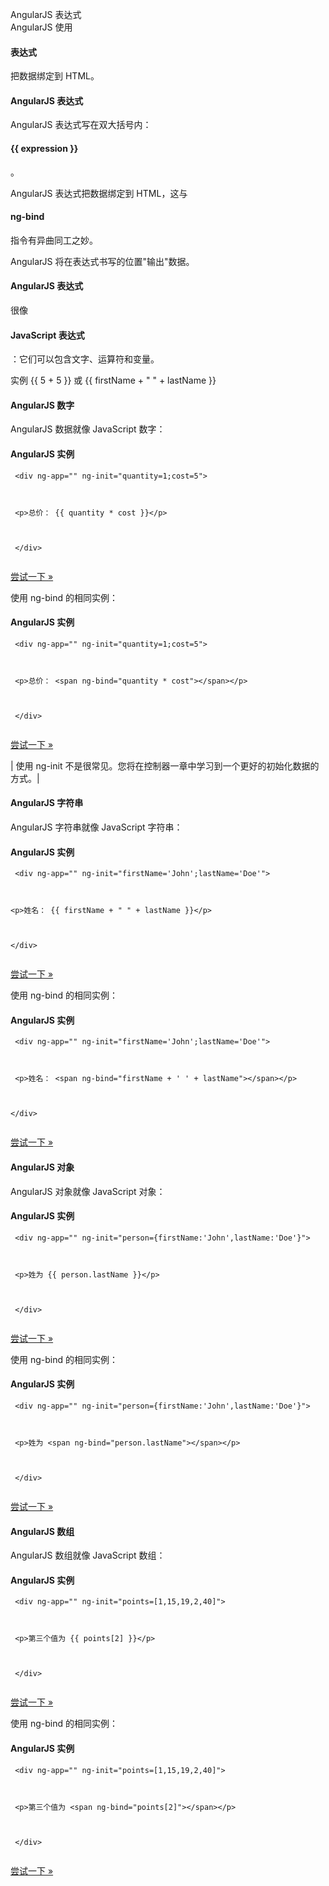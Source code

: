  AngularJS 表达式  
AngularJS 使用 

#### 表达式

 把数据绑定到 HTML。

 

#### AngularJS 表达式

 AngularJS 表达式写在双大括号内：

#### {{ expression }}

。

 AngularJS 表达式把数据绑定到 HTML，这与 

#### ng-bind

 指令有异曲同工之妙。

 AngularJS 将在表达式书写的位置"输出"数据。

 

#### AngularJS 表达式

 很像 

#### JavaScript 表达式

：它们可以包含文字、运算符和变量。

 实例 {{ 5 + 5 }} 或 {{ firstName + " " + lastName }}

 

#### AngularJS 数字

 AngularJS 数据就像 JavaScript 数字：

  
#### AngularJS 实例

 
```
 <div ng-app="" ng-init="quantity=1;cost=5">



 <p>总价： {{ quantity * cost }}</p>



 </div> 


```
 

[尝试一下 »](http://www.w3cschool.cc/try/try.php?filename=try_ng_expressions) 

 使用 ng-bind 的相同实例：

  
#### AngularJS 实例

 
```
 <div ng-app="" ng-init="quantity=1;cost=5">



 <p>总价： <span ng-bind="quantity * cost"></span></p>



 </div> 


```
 

[尝试一下 »](http://www.w3cschool.cc/try/try.php?filename=try_ng_bind_numbers) 

  

 

|  使用 ng-init 不是很常见。您将在控制器一章中学习到一个更好的初始化数据的方式。|



#### AngularJS 字符串

 AngularJS 字符串就像 JavaScript 字符串：

  
#### AngularJS 实例

 
```
 <div ng-app="" ng-init="firstName='John';lastName='Doe'">



<p>姓名： {{ firstName + " " + lastName }}</p>



</div> 


```
 

[尝试一下 »](http://www.w3cschool.cc/try/try.php?filename=try_ng_expressions_strings) 

 使用 ng-bind 的相同实例：

  
#### AngularJS 实例

 
```
 <div ng-app="" ng-init="firstName='John';lastName='Doe'">



 <p>姓名： <span ng-bind="firstName + ' ' + lastName"></span></p>



</div> 


```
 

[尝试一下 »](http://www.w3cschool.cc/try/try.php?filename=try_ng_bind_strings) 

 



#### AngularJS 对象

 AngularJS 对象就像 JavaScript 对象：

  
#### AngularJS 实例

 
```
 <div ng-app="" ng-init="person={firstName:'John',lastName:'Doe'}">



 <p>姓为 {{ person.lastName }}</p>



 </div> 


```
 

[尝试一下 »](http://www.w3cschool.cc/try/try.php?filename=try_ng_expressions_objects) 

 使用 ng-bind 的相同实例：

  
#### AngularJS 实例

 
```
 <div ng-app="" ng-init="person={firstName:'John',lastName:'Doe'}">



 <p>姓为 <span ng-bind="person.lastName"></span></p>



 </div> 


```
 

[尝试一下 »](http://www.w3cschool.cc/try/try.php?filename=try_ng_bind_objects) 

 



#### AngularJS 数组

 AngularJS 数组就像 JavaScript 数组：

  
#### AngularJS 实例

 
```
 <div ng-app="" ng-init="points=[1,15,19,2,40]">



 <p>第三个值为 {{ points[2] }}</p>



 </div> 


```
 

[尝试一下 »](http://www.w3cschool.cc/try/try.php?filename=try_ng_expressions_arrays) 

 使用 ng-bind 的相同实例：

  
#### AngularJS 实例

 
```
 <div ng-app="" ng-init="points=[1,15,19,2,40]">



 <p>第三个值为 <span ng-bind="points[2]"></span></p>



 </div> 


```
 

[尝试一下 »](http://www.w3cschool.cc/try/try.php?filename=try_ng_bind_arrays) 

 










